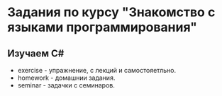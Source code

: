 # Задания по курсу "Знакомство с языками программирования"
## Изучаем C#

* exercise - упражнение, с лекций и самостояетльно.
* homework - домашнии задания.
* seminar - задачки с семинаров.